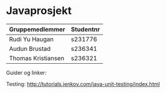 # Javaprosjekt

Gruppemedlemmer     | Studentnr
------------------- | -------------
Rudi Yu Haugan  	| s231776
Audun Brustad   	| s236341
Thomas Kristiansen 	| s236321


Guider og linker:

Testing:
http://tutorials.jenkov.com/java-unit-testing/index.html

